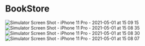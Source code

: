 # BookStore 
![Simulator Screen Shot - iPhone 11 Pro - 2021-05-01 at 15 09 15](https://user-images.githubusercontent.com/8912602/116780490-cdd66f00-aa9a-11eb-8ba8-658d770bdfcc.png)
![Simulator Screen Shot - iPhone 11 Pro - 2021-05-01 at 15 08 35](https://user-images.githubusercontent.com/8912602/116780495-d75fd700-aa9a-11eb-991b-8ba12b38ea3b.png)
![Simulator Screen Shot - iPhone 11 Pro - 2021-05-01 at 15 08 30](https://user-images.githubusercontent.com/8912602/116780501-dd55b800-aa9a-11eb-83b7-98f4ed1c948e.png)
![Simulator Screen Shot - iPhone 11 Pro - 2021-05-01 at 15 08 07](https://user-images.githubusercontent.com/8912602/116780503-e21a6c00-aa9a-11eb-9b24-b6c96610fc6b.png)
